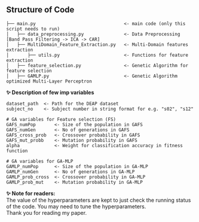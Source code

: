 ## Structure of Code
```text
├── main.py                                 <- main code (only this script needs to run)
│   ├── data_preprocessing.py               <- Data Preprocessing [Band Pass Filtering -> ICA -> CAR]
│   ├── MultiDomain_Feature_Extraction.py   <- Multi-Domain features extraction
│       ├── utils.py                        <- Functions for feature extraction
│   ├── feature_selection.py                <- Genetic Algorithm for feature selection
│   ├── GAMLP.py                            <- Genetic Algorithm optimized Multi-Layer Perceptron
```

**✨ Description of few imp variables**
```
dataset_path  <- Path for the DEAP dataset
subject_no    <- Subject number in string format for e.g. "s02", "s12"

# GA variables for Feature selection (FS)
GAFS_numPop       <- Size of the population in GAFS
GAFS_numGen       <- No of generations in GAFS
GAFS_cross_prob   <- Crossover probability in GAFS
GAFS_mut_probb    <- Mutation probability in GAFS
alpha             <- Weight for classification accuracy in fitness function
	
# GA variables for GA-MLP
GAMLP_numPop      <- Size of the population in GA-MLP
GAMLP_numGen      <- No of generations in GA-MLP
GAMLP_prob_cross  <- Crossover probability in GA-MLP
GAMLP_prob_mut    <- Mutation probability in GA-MLP
```

**✨ Note for readers:**<br/>
The value of the hyperparameters are kept to just check the running status of the code. You may need to tune the hyperparameters.<br/>
Thank you for reading my paper.

